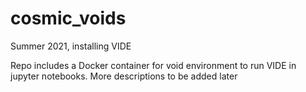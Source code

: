 # cosmic_voids
Summer 2021, installing VIDE

Repo includes a Docker container for void environment to run VIDE in jupyter notebooks.
More descriptions to be added later
